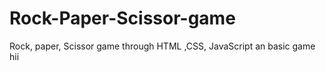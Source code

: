 # Rock-Paper-Scissor-game

Rock, paper, Scissor game through HTML ,CSS, JavaScript an basic game
hii
